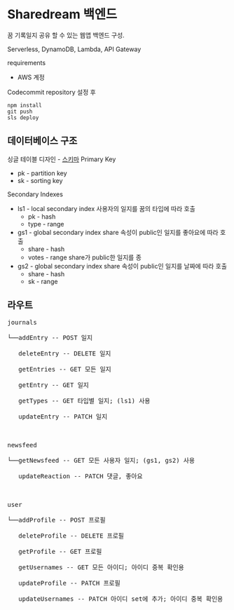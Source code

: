 # Sharedream 백엔드

꿈 기록일지 공유 할 수 있는 웹앱 백엔드 구성.

Serverless, DynamoDB, Lambda, API Gateway

requirements

- AWS 계정

Codecommit repository 설정 후

```console
npm install
git push
sls deploy
```


## 데이터베이스 구조
싱글 테이블 디자인 - [스키마](https://docs.google.com/spreadsheets/d/1EIfkwCDx7B179JQYg06WFV6aem76h1bnVptbW779h7w/edit?usp=sharing)
Primary Key<br>
* pk - partition key
* sk - sorting key

Secondary Indexes<br>
* ls1 - local secondary index
  사용자의 일지를 꿈의 타입에 따라 호출
  * pk - hash
  * type - range
* gs1 - global secondary index
  share 속성이 public인 일지를 좋아요에 따라 호출
  * share - hash
  * votes - range 
  share가 public한 일지를 종
* gs2 - global secondary index
  share 속성이 public인 일지를 날짜에 따라 호출
  * share - hash
  * sk - range


## 라우트
<pre>
journals<br>
└──addEntry -- POST 일지<br>
   deleteEntry -- DELETE 일지<br>
   getEntries -- GET 모든 일지<br>
   getEntry -- GET 일지<br>
   getTypes -- GET 타입별 일지; (ls1) 사용<br>
   updateEntry -- PATCH 일지<br>
<br>
newsfeed<br>
└──getNewsfeed -- GET 모든 사용자 일지; (gs1, gs2) 사용<br>
   updateReaction -- PATCH 댓글, 좋아요<br>
<br>
user<br>
└──addProfile -- POST 프로필<br>
   deleteProfile -- DELETE 프로필<br>
   getProfile -- GET 프로필<br>
   getUsernames -- GET 모든 아이디; 아이디 중복 확인용<br>
   updateProfile -- PATCH 프로필<br>
   updateUsernames -- PATCH 아이디 set에 추가; 아이디 중복 확인용<br>
</pre>
